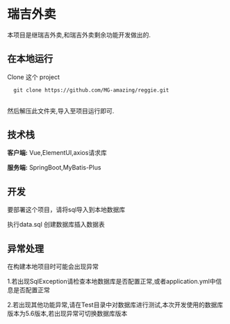 # 瑞吉外卖 
  
 本项目是继瑞吉外卖,和瑞吉外卖剩余功能开发做出的. 
  
  
  
 ## 在本地运行 
  
 Clone 这个 project 
  
 ```bash 
   git clone https://github.com/MG-amazing/reggie.git 
  
 ``` 
 然后解压此文件夹,导入至项目运行即可. 
  
  
  
 ## 技术栈 
  
 **客户端:** Vue,ElementUI,axios请求库 
  
 **服务端:** SpringBoot,MyBatis-Plus 
  
  
 ## 开发 
  
 要部署这个项目，请将sql导入到本地数据库 
  
 执行data.sql 
 创建数据库插入数据表 
  
  
 ## 异常处理 
  
 在构建本地项目时可能会出现异常 
  
 1.若出现SqlException请检查本地数据库是否配置正常,或者application.yml中信息是否配置正常 
  
 2.若出现其他功能异常,请在Test目录中对数据库进行测试,本次开发使用的数据库版本为5.6版本,若出现异常可切换数据库版本
